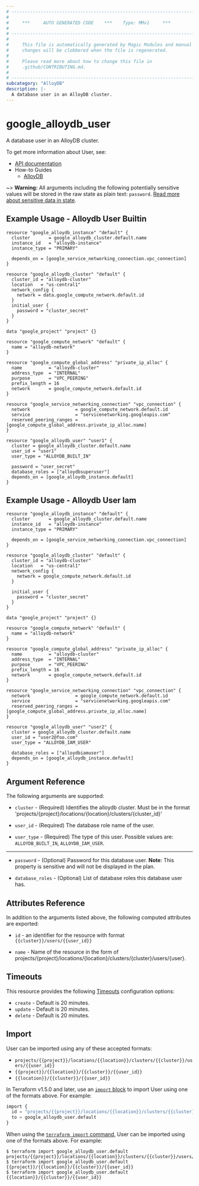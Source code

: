 ```yaml
---
# ----------------------------------------------------------------------------
#
#     ***     AUTO GENERATED CODE    ***    Type: MMv1     ***
#
# ----------------------------------------------------------------------------
#
#     This file is automatically generated by Magic Modules and manual
#     changes will be clobbered when the file is regenerated.
#
#     Please read more about how to change this file in
#     .github/CONTRIBUTING.md.
#
# ----------------------------------------------------------------------------
subcategory: "AlloyDB"
description: |-
  A database user in an AlloyDB cluster.
---
```


# google_alloydb_user

A database user in an AlloyDB cluster.


To get more information about User, see:

* [API documentation](https://cloud.google.com/alloydb/docs/reference/rest/v1/projects.locations.clusters.users/create)
* How-to Guides
    * [AlloyDB](https://cloud.google.com/alloydb/docs/)

~> **Warning:** All arguments including the following potentially sensitive
values will be stored in the raw state as plain text: `password`.
[Read more about sensitive data in state](https://www.terraform.io/language/state/sensitive-data).

## Example Usage - Alloydb User Builtin


```hcl
resource "google_alloydb_instance" "default" {
  cluster       = google_alloydb_cluster.default.name
  instance_id   = "alloydb-instance"
  instance_type = "PRIMARY"

  depends_on = [google_service_networking_connection.vpc_connection]
}

resource "google_alloydb_cluster" "default" {
  cluster_id = "alloydb-cluster"
  location   = "us-central1"
  network_config {
    network = data.google_compute_network.default.id
  }
  initial_user {
    password = "cluster_secret"
  }
}

data "google_project" "project" {}

resource "google_compute_network" "default" {
  name = "alloydb-network"
}

resource "google_compute_global_address" "private_ip_alloc" {
  name          = "alloydb-cluster"
  address_type  = "INTERNAL"
  purpose       = "VPC_PEERING"
  prefix_length = 16
  network       = google_compute_network.default.id
}

resource "google_service_networking_connection" "vpc_connection" {
  network                 = google_compute_network.default.id
  service                 = "servicenetworking.googleapis.com"
  reserved_peering_ranges = [google_compute_global_address.private_ip_alloc.name]
}

resource "google_alloydb_user" "user1" {
  cluster = google_alloydb_cluster.default.name
  user_id = "user1"
  user_type = "ALLOYDB_BUILT_IN"

  password = "user_secret"
  database_roles = ["alloydbsuperuser"]
  depends_on = [google_alloydb_instance.default]
}
```
## Example Usage - Alloydb User Iam


```hcl
resource "google_alloydb_instance" "default" {
  cluster       = google_alloydb_cluster.default.name
  instance_id   = "alloydb-instance"
  instance_type = "PRIMARY"

  depends_on = [google_service_networking_connection.vpc_connection]
}

resource "google_alloydb_cluster" "default" {
  cluster_id = "alloydb-cluster"
  location   = "us-central1"
  network_config {
    network = google_compute_network.default.id
  }

  initial_user {
    password = "cluster_secret"
  }
}

data "google_project" "project" {}

resource "google_compute_network" "default" {
  name = "alloydb-network"
}

resource "google_compute_global_address" "private_ip_alloc" {
  name          = "alloydb-cluster"
  address_type  = "INTERNAL"
  purpose       = "VPC_PEERING"
  prefix_length = 16
  network       = google_compute_network.default.id
}

resource "google_service_networking_connection" "vpc_connection" {
  network                 = google_compute_network.default.id
  service                 = "servicenetworking.googleapis.com"
  reserved_peering_ranges = [google_compute_global_address.private_ip_alloc.name]
}

resource "google_alloydb_user" "user2" {
  cluster = google_alloydb_cluster.default.name
  user_id = "user2@foo.com"
  user_type = "ALLOYDB_IAM_USER"

  database_roles = ["alloydbiamuser"]
  depends_on = [google_alloydb_instance.default]
}
```

## Argument Reference

The following arguments are supported:


* `cluster` -
  (Required)
  Identifies the alloydb cluster. Must be in the format
  'projects/{project}/locations/{location}/clusters/{cluster_id}'

* `user_id` -
  (Required)
  The database role name of the user.

* `user_type` -
  (Required)
  The type of this user.
  Possible values are: `ALLOYDB_BUILT_IN`, `ALLOYDB_IAM_USER`.


- - -


* `password` -
  (Optional)
  Password for this database user.
  **Note**: This property is sensitive and will not be displayed in the plan.

* `database_roles` -
  (Optional)
  List of database roles this database user has.


## Attributes Reference

In addition to the arguments listed above, the following computed attributes are exported:

* `id` - an identifier for the resource with format `{{cluster}}/users/{{user_id}}`

* `name` -
  Name of the resource in the form of projects/{project}/locations/{location}/clusters/{cluster}/users/{user}.


## Timeouts

This resource provides the following
[Timeouts](https://developer.hashicorp.com/terraform/plugin/sdkv2/resources/retries-and-customizable-timeouts) configuration options:

- `create` - Default is 20 minutes.
- `update` - Default is 20 minutes.
- `delete` - Default is 20 minutes.

## Import


User can be imported using any of these accepted formats:

* `projects/{{project}}/locations/{{location}}/clusters/{{cluster}}/users/{{user_id}}`
* `{{project}}/{{location}}/{{cluster}}/{{user_id}}`
* `{{location}}/{{cluster}}/{{user_id}}`


In Terraform v1.5.0 and later, use an [`import` block](https://developer.hashicorp.com/terraform/language/import) to import User using one of the formats above. For example:

```tf
import {
  id = "projects/{{project}}/locations/{{location}}/clusters/{{cluster}}/users/{{user_id}}"
  to = google_alloydb_user.default
}
```

When using the [`terraform import` command](https://developer.hashicorp.com/terraform/cli/commands/import), User can be imported using one of the formats above. For example:

```
$ terraform import google_alloydb_user.default projects/{{project}}/locations/{{location}}/clusters/{{cluster}}/users/{{user_id}}
$ terraform import google_alloydb_user.default {{project}}/{{location}}/{{cluster}}/{{user_id}}
$ terraform import google_alloydb_user.default {{location}}/{{cluster}}/{{user_id}}
```
